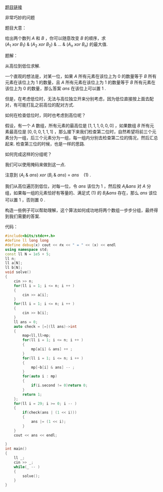 [题目链接](https://codeforces.com/problemset/problem/1721/D)

非常巧妙的问题

题目大意：

给出两个数列 $A$ 和 $B$ ，你可以随意改变 $B$ 的顺序，求 $(A_1\ xor\ B_1)\ \&\ (A_2\ xor\ B_2)\ \&\ ...\ \&\ (A_n\ xor\ B_n)$ 的最大值.

题解：

从高位到低位求解.

一个直观的想法是，对某一位，如果 $A$ 所有元素在该位上为 $0$ 的数量等于 $B$ 所有元素在该位上为 $1$ 的数量，且 $A$ 所有元素在该位上为 $1$ 的数量等于 $B$ 所有元素在该位上为 $0$ 的数量，那么答案 $ans$ 在该位上可以置 $1$ .

但是，在考虑低位时，无法与高位独立开来分别考虑，因为低位直接按上面去配对，有可能打乱之前高位的配对方式.

如何在检查低位时，同时也考虑到高位呢？

假设，有一个 $A$ 数组，所有元素的最高位是 $[1,1,1,0,0,0]$ ，如果数组 $B$ 所有元素最高位是 $[0,0,0,1,1,1]$ ，那么接下来我们检查第二位时，自然希望将前三个元素分为一组，后三个元素分为一组，每一组内分别去检查第二位的情况，然后汇总起来. 检查第三位的时候，也是一样的思路.

如何完成这样的分组呢？

我们可以使用掩码来做到这一点.

注意到 $(A_i\ \&\ ans)\ xor\ (B_i\ \&\ ans)\ =\ ans\ \ \ \ (1)$ . 

我们从高位遍历到低位，对每一位，令 $ans$ 该位为 $1$ ，然后按 $A_i \& ans$ 对 $A$ 分组，如果每一组的元素恰好有等量的、满足式 $(1)$ 的 $B_i \& ans$ 存在，那么 $ans$ 该位可以置 $1$ ，否则置 $0$ . 

构造一些例子可以帮助理解，这个算法如何成功地将两个数组一步步分组，最终得到我们需要的答案.

代码：

```cpp
#include<bits/stdc++.h>
#define ll long long
#define debug(x) cout << #x << " = " << (x) << endl
using namespace std;
const ll N = 1e5 + 5;
ll n;
ll a[N];
ll b[N];
void solve()
{
	cin >> n;
	for(ll i = 1; i <= n; i ++ )
	{
		cin >> a[i];
	}
	for(ll i = 1; i <= n; i ++ )
	{
		cin >> b[i];
	}
	ll ans = 0;
	auto check = [=](ll ans)->int
	{
		map<ll,ll>mp;
		for(ll i = 1; i <= n; i ++ )
		{
			mp[a[i] & ans] ++ ;
		}
		for(ll i = 1; i <= n; i ++ )
		{
			mp[~b[i] & ans] -- ;
		}
		for(auto i : mp)
		{
			if(i.second != 0)return 0;
		}
		return 1;
	};
	for(ll i = 29; i >= 0; i -- )
	{
		if(check(ans | (1 << i)))
		{
			ans |= (1 << i);
		}
	}
	cout << ans << endl;
	
}
int main()
{
	ll _;
	cin >> _;
	while(_ -- )
	{
		solve();
	}
}
```
